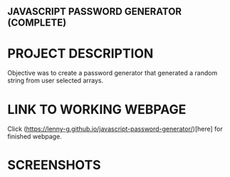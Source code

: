## JAVASCRIPT PASSWORD GENERATOR (COMPLETE)

# PROJECT DESCRIPTION

Objective was to create a password generator that generated a random string
from user selected arrays.

# LINK TO WORKING WEBPAGE

Click (https://lenny-g.github.io/javascript-password-generator/)[here] for finished webpage.

# SCREENSHOTS
